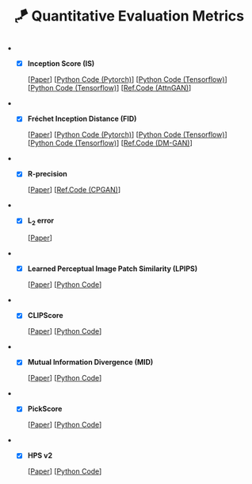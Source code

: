 # <p align=center>🪁 Quantitative Evaluation Metrics</p>

  * - [x] **Inception Score (IS)** 

      [[Paper](https://arxiv.org/pdf/1606.03498.pdf)] [[Python Code (Pytorch)](https://github.com/sbarratt/inception-score-pytorch)] [[Python Code (Tensorflow)](https://github.com/senmaoy/Inception-Score-FID-on-CUB-and-OXford)] [[Python Code (Tensorflow)](https://github.com/taki0112/GAN_Metrics-Tensorflow)] [[Ref.Code (AttnGAN)](https://github.com/taoxugit/AttnGAN)]

  * - [x] **Fréchet Inception Distance (FID)**

      [[Paper](https://papers.nips.cc/paper/7240-gans-trained-by-a-two-time-scale-update-rule-converge-to-a-local-nash-equilibrium.pdf)] [[Python Code (Pytorch)](https://github.com/mseitzer/pytorch-fid)] [[Python Code (Tensorflow)](https://github.com/senmaoy/Inception-Score-FID-on-CUB-and-OXford)] [[Python Code (Tensorflow)](https://github.com/taki0112/GAN_Metrics-Tensorflow)] [[Ref.Code (DM-GAN)](https://github.com/MinfengZhu/DM-GAN)]

  * - [x] **R-precision**

      [[Paper](https://openaccess.thecvf.com/content_cvpr_2018/papers/Xu_AttnGAN_Fine-Grained_Text_CVPR_2018_paper.pdf)] [[Ref.Code (CPGAN)](https://github.com/dongdongdong666/CPGAN)]

  * - [x] **L<sub>2</sub> error**

      [[Paper](https://papers.nips.cc/paper/7290-text-adaptive-generative-adversarial-networks-manipulating-images-with-natural-language.pdf)]

  * - [x] **Learned Perceptual Image Patch Similarity (LPIPS)**

      [[Paper](https://arxiv.org/abs/1801.03924)] [[Python Code](https://github.com/richzhang/PerceptualSimilarity)]

  * - [x] **CLIPScore**

      [[Paper](https://arxiv.org/abs/2104.08718)] [[Python Code](https://github.com/jmhessel/clipscore)]

  * - [x] **Mutual Information Divergence (MID)**

      [[Paper](https://openreview.net/forum?id=wKd2XtSRsjl)] [[Python Code](https://github.com/naver-ai/mid.metric)]

  * - [x] **PickScore**

      [[Paper](https://arxiv.org/abs/2305.01569)] [[Python Code](https://huggingface.co/yuvalkirstain/PickScore_v1)]

  * - [x] **HPS v2**

      [[Paper](https://arxiv.org/abs/2306.09341)] [[Python Code](https://github.com/tgxs002/HPSv2)]
